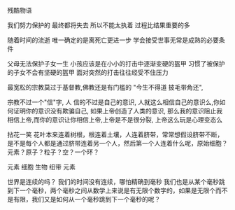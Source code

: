 残酷物语

我们努力保护的 最终都将失去 所以不能太执着 过程比结果重要的多

随着时间的流逝 唯一确定的是离死亡更进一步 学会接受世事无常是成熟的必要条件

父母无法保护子女一生 小孩应该是在小小的打击中逐渐变硬的盔甲 习惯了被保护的子女不会有坚硬的盔甲 面对突然的打击往往经受不住压力



最宽松的宗教莫过于基督教,佛教还是有门槛的 "今生不得道 披毛带角还",

宗教不过一个"信"字, 人 信的不过是自己的意识, 人就这么相信自己的意识么,你如何证明你的意识没有欺骗自己, 如果上帝创造了人类的意识, 那么我的意识阻止我相信上帝,而你的意识让你相信上帝,上帝是不是很分裂, 上帝这么玩是心理变态么

拈花一笑
花叶本来连着树根，根连着土壤，人连着脐带，常常想假设脐带不断，是不是每个人都是通过脐带连着另一个人，然后第一个人连着什么呢，原始细胞？元素？原子？粒子？空？一个环？

元素 细胞 生物 纽带 元素

世界是连续的吗？
我们的时间没有连续，哪怕精确到毫秒 我们也是从某个毫秒跳到下一个毫秒，两个毫秒之间从数学上来说是有无限个数字的，如果是无限个而不是有限，我们又是如何从一个毫秒跳到下一个毫秒的呢？
